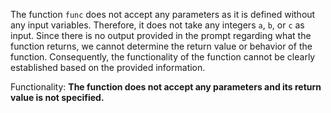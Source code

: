 The function `func` does not accept any parameters as it is defined without any input variables. Therefore, it does not take any integers `a`, `b`, or `c` as input. Since there is no output provided in the prompt regarding what the function returns, we cannot determine the return value or behavior of the function. Consequently, the functionality of the function cannot be clearly established based on the provided information.

Functionality: **The function does not accept any parameters and its return value is not specified.**